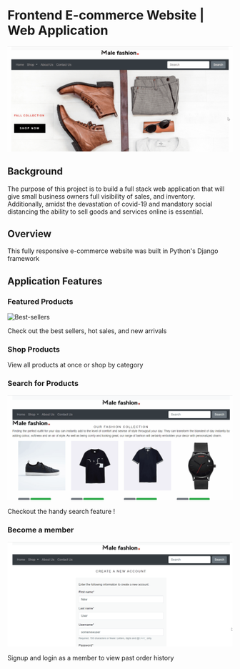 # Frontend E-commerce Website | Web Application 

![Home-Page](Images/homepage1.gif)

## Background

The purpose of this project is to build a full stack web application that will give small business owners full visibility of sales, and inventory. Additionally, amidst the devastation of covid-19 and mandatory social distancing the ability to sell goods and services online is essential. 

## Overview

This fully responsive e-commerce website was built in Python's Django framework

## Application Features

### Featured Products

![Best-sellers](Images/featuredproducts.gif)

Check out the best sellers, hot sales, and new arrivals


### Shop Products

View all products at once or shop by category


### Search for Products

![Search](Images/search.gif)

Checkout the handy search feature !


### Become a member

![Signup](Images/signup.gif)

Signup and login as a member to view past order history




